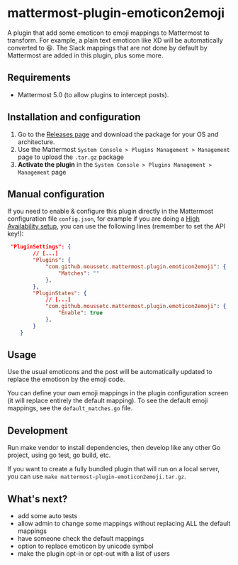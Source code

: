 # mattermost-plugin-emoticon2emoji
A plugin that add some emoticon to emoji mappings to Mattermost to transform. For example, a plain text emoticon like XD will be automatically converted to  :laughing:. The Slack mappings that are not done by default by Mattermost are added in this plugin, plus some more.

## Requirements
- Mattermost 5.0 (to allow plugins to intercept posts).

## Installation and configuration
1. Go to the [Releases page](https://github.com/moussetc/mattermost-plugin-emoticon2emoji/releases) and download the package for your OS and architecture.
2. Use the Mattermost `System Console > Plugins Management > Management` page to upload the `.tar.gz` package
3. **Activate the plugin** in the `System Console > Plugins Management > Management` page

## Manual configuration
If you need to enable & configure this plugin directly in the Mattermost configuration file `config.json`, for example if you are doing a [High Availability setup](https://docs.mattermost.com/deployment/cluster.html), you can use the following lines (remember to set the API key!):
```json
 "PluginSettings": {
        // [...]
        "Plugins": {
            "com.github.moussetc.mattermost.plugin.emoticon2emoji": {
                "Matches": ""
            },
        },
        "PluginStates": {
            // [...]
            "com.github.moussetc.mattermost.plugin.emoticon2emoji": {
                "Enable": true
            },
        }
    }
```

## Usage
Use the usual emoticons and the post will be automatically updated to replace the emoticon by the emoji code.

You can define your own emoji mappings in the plugin configuration screen (it will replace entirely the default mapping).
 To see the default emoji mappings, see the `default_matches.go` file.

## Development
Run make vendor to install dependencies, then develop like any other Go project, using go test, go build, etc.

If you want to create a fully bundled plugin that will run on a local server, you can use `make mattermost-plugin-emoticon2emoji.tar.gz`.

## What's next?
- add some auto tests
- allow admin to change some mappings without replacing ALL the default mappings
- have someone check the default mappings
- option to replace emoticon by unicode symbol
- make the plugin opt-in or opt-out with a list of users
